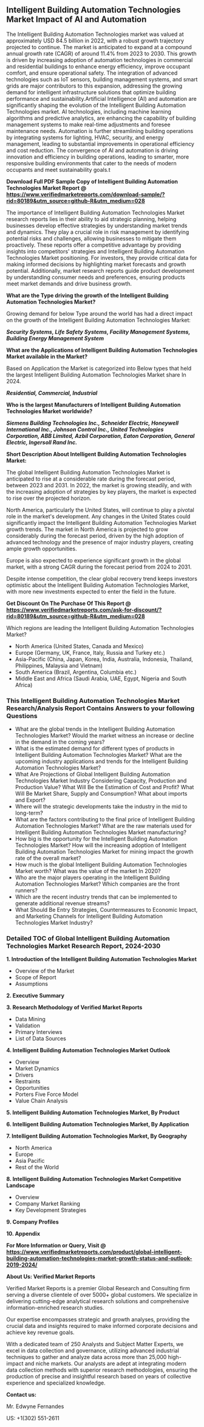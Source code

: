 <h2>Intelligent Building Automation Technologies Market Impact of AI and Automation</h2>The Intelligent Building Automation Technologies market was valued at approximately USD 84.5 billion in 2022, with a robust growth trajectory projected to continue. The market is anticipated to expand at a compound annual growth rate (CAGR) of around 11.4% from 2023 to 2030. This growth is driven by increasing adoption of automation technologies in commercial and residential buildings to enhance energy efficiency, improve occupant comfort, and ensure operational safety. The integration of advanced technologies such as IoT sensors, building management systems, and smart grids are major contributors to this expansion, addressing the growing demand for intelligent infrastructure solutions that optimize building performance and sustainability.Artificial Intelligence (AI) and automation are significantly shaping the evolution of the Intelligent Building Automation Technologies market. AI technologies, including machine learning algorithms and predictive analytics, are enhancing the capability of building management systems to make real-time adjustments and foresee maintenance needs. Automation is further streamlining building operations by integrating systems for lighting, HVAC, security, and energy management, leading to substantial improvements in operational efficiency and cost reduction. The convergence of AI and automation is driving innovation and efficiency in building operations, leading to smarter, more responsive building environments that cater to the needs of modern occupants and meet sustainability goals.t</p><p id="" class=""><strong>Download Full PDF Sample Copy of Intelligent Building Automation Technologies Market Report @ <a href="https://www.verifiedmarketreports.com/download-sample/?rid=80189&utm_source=github-R&utm_medium=028" target="_blank">https://www.verifiedmarketreports.com/download-sample/?rid=80189&utm_source=github-R&utm_medium=028</a></strong></p><p>The importance of&nbsp;Intelligent Building Automation Technologies Market research reports lies in their ability to aid strategic planning, helping businesses develop effective strategies by understanding market trends and dynamics. They play a crucial role in risk management by identifying potential risks and challenges, allowing businesses to mitigate them proactively. These reports offer a competitive advantage by providing insights into competitors' strategies and Intelligent Building Automation Technologies Market positioning. For investors, they provide critical data for making informed decisions by highlighting market forecasts and growth potential. Additionally, market research reports guide product development by understanding consumer needs and preferences, ensuring products meet market demands and drive business growth.</p><p><strong>What are the&nbsp;Type driving the growth of the Intelligent Building Automation Technologies Market?</strong></p><p id="" class="">Growing demand for below Type around the world has had a direct impact on the growth of the Intelligent Building Automation Technologies Market:</p><em><strong>Security Systems, Life Safety Systems, Facility Management Systems, Building Energy Management System</strong></em></p><strong>What are the&nbsp;Applications&nbsp;of Intelligent Building Automation Technologies Market available in the Market?</strong></p><p id="" class="">Based on Application the Market is categorized into Below types that held the largest Intelligent Building Automation Technologies Market share In 2024.</p><em><strong>Residential, Commercial, Industrial</strong></em></p><strong>Who is the largest Manufacturers of Intelligent Building Automation Technologies Market worldwide?</strong></p><p><em><strong>Siemens Building Technologies Inc., Schneider Electric, Honeywell International Inc., Johnson Control Inc., United Technologies Corporation, ABB Limited, Azbil Corporation, Eaton Corporation, General Electric, Ingersoll Rand Inc.</strong></em></p><p id="" class=""><strong>Short Description About Intelligent Building Automation Technologies Market:</strong></p><p>The global Intelligent Building Automation Technologies Market is anticipated to rise at a considerable rate during the forecast period, between 2023 and 2031. In 2022, the market is growing steadily, and with the increasing adoption of strategies by key players, the market is expected to rise over the projected horizon.</p><p>North America, particularly the United States, will continue to play a pivotal role in the market's development. Any changes in the United States could significantly impact the Intelligent Building Automation Technologies Market growth trends. The market in North America is projected to grow considerably during the forecast period, driven by the high adoption of advanced technology and the presence of major industry players, creating ample growth opportunities.</p><p>Europe is also expected to experience significant growth in the global market, with a strong CAGR during the forecast period from 2024 to 2031.</p><p>Despite intense competition, the clear global recovery trend keeps investors optimistic about the Intelligent Building Automation Technologies Market, with more new investments expected to enter the field in the future.</p><p id="" class=""><strong>Get Discount On The Purchase Of This Report @ <a href="https://www.verifiedmarketreports.com/ask-for-discount/?rid=80189&utm_source=github-R&utm_medium=028" target="_blank">https://www.verifiedmarketreports.com/ask-for-discount/?rid=80189&utm_source=github-R&utm_medium=028</a></strong></p>Which regions are leading the Intelligent Building Automation Technologies Market?</p><ul><li>North America (United States, Canada and Mexico)</li><li>Europe (Germany, UK, France, Italy, Russia and Turkey etc.)</li><li>Asia-Pacific (China, Japan, Korea, India, Australia, Indonesia, Thailand, Philippines, Malaysia and Vietnam)</li><li>South America (Brazil, Argentina, Columbia etc.)</li><li>Middle East and Africa (Saudi Arabia, UAE, Egypt, Nigeria and South Africa)</li></ul><h3 id="" class="">This Intelligent Building Automation Technologies Market Research/Analysis Report Contains Answers to your following Questions</h3><ul><li>What are the global trends in the Intelligent Building Automation Technologies Market? Would the market witness an increase or decline in the demand in the coming years?</li><li>What is the estimated demand for different types of products in Intelligent Building Automation Technologies Market? What are the upcoming industry applications and trends for the Intelligent Building Automation Technologies Market?</li><li>What Are Projections of Global Intelligent Building Automation Technologies Market Industry Considering Capacity, Production and Production Value? What Will Be the Estimation of Cost and Profit? What Will Be Market Share, Supply and Consumption? What about imports and Export?</li><li>Where will the strategic developments take the industry in the mid to long-term?</li><li>What are the factors contributing to the final price of Intelligent Building Automation Technologies Market? What are the raw materials used for Intelligent Building Automation Technologies Market manufacturing?</li><li>How big is the opportunity for the Intelligent Building Automation Technologies Market? How will the increasing adoption of Intelligent Building Automation Technologies Market for mining impact the growth rate of the overall market?</li><li>How much is the global Intelligent Building Automation Technologies Market worth? What was the value of the market In 2020?</li><li>Who are the major players operating in the Intelligent Building Automation Technologies Market? Which companies are the front runners?</li><li>Which are the recent industry trends that can be implemented to generate additional revenue streams?</li><li>What Should Be Entry Strategies, Countermeasures to Economic Impact, and Marketing Channels for Intelligent Building Automation Technologies Market Industry?</li></ul><h3 id="" class="">Detailed TOC of Global Intelligent Building Automation Technologies Market Research Report, 2024-2030</h3><p id="" class=""><strong>1. Introduction of the Intelligent Building Automation Technologies Market</strong></p><ul><li>Overview of the Market</li><li>Scope of Report</li><li>Assumptions</li></ul><p id="" class=""><strong>2. Executive Summary</strong></p><p id="" class=""><strong>3. Research Methodology of Verified Market Reports</strong></p><ul><li>Data Mining</li><li>Validation</li><li>Primary Interviews</li><li>List of Data Sources</li></ul><p id="" class=""><strong>4. Intelligent Building Automation Technologies Market Outlook</strong></p><ul><li>Overview</li><li>Market Dynamics</li><li>Drivers</li><li>Restraints</li><li>Opportunities</li><li>Porters Five Force Model</li><li>Value Chain Analysis</li></ul><p id="" class=""><strong>5. Intelligent Building Automation Technologies Market, By Product</strong></p><p id="" class=""><strong>6. Intelligent Building Automation Technologies Market, By Application</strong></p><p id="" class=""><strong>7. Intelligent Building Automation Technologies Market, By Geography</strong></p><ul><li>North America</li><li>Europe</li><li>Asia Pacific</li><li>Rest of the World</li></ul><p id="" class=""><strong>8. Intelligent Building Automation Technologies Market Competitive Landscape</strong></p><ul><li>Overview</li><li>Company Market Ranking</li><li>Key Development Strategies</li></ul><p id="" class=""><strong>9. Company Profiles</strong></p><p id="" class=""><strong>10. Appendix</strong></p><p id="" class=""><strong>For More Information or Query, Visit @ <a href="https://www.verifiedmarketreports.com/product/global-intelligent-building-automation-technologies-market-growth-status-and-outlook-2019-2024/" target="_blank">https://www.verifiedmarketreports.com/product/global-intelligent-building-automation-technologies-market-growth-status-and-outlook-2019-2024/</a></strong></p><p id="" class=""><strong>About Us: Verified Market Reports</strong></p><p id="" class="">Verified Market Reports is a premier Global Research and Consulting firm serving a diverse clientele of over 5000+ global customers. We specialize in delivering cutting-edge analytical research solutions and comprehensive information-enriched research studies.</p><p id="" class="">Our expertise encompasses strategic and growth analyses, providing the crucial data and insights required to make informed corporate decisions and achieve key revenue goals.</p><p id="" class="">With a dedicated team of 250 Analysts and Subject Matter Experts, we excel in data collection and governance, utilizing advanced industrial techniques to gather and analyze data across more than 25,000 high-impact and niche markets. Our analysts are adept at integrating modern data collection methods with superior research methodologies, ensuring the production of precise and insightful research based on years of collective experience and specialized knowledge.</p><p id="" class=""><strong>Contact us:</strong></p><p id="" class="">Mr. Edwyne Fernandes</p><p id="" class="">US: +1(302) 551-2611</p>